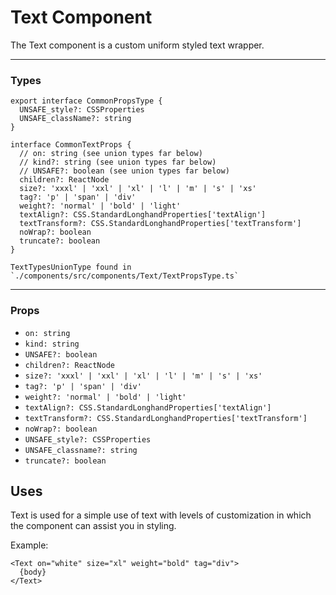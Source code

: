 # Text Component

The Text component is a custom uniform styled text wrapper.

---

### Types

```tsx
export interface CommonPropsType {
  UNSAFE_style?: CSSProperties
  UNSAFE_className?: string
}

interface CommonTextProps {
  // on: string (see union types far below)
  // kind?: string (see union types far below)
  // UNSAFE?: boolean (see union types far below)
  children?: ReactNode
  size?: 'xxxl' | 'xxl' | 'xl' | 'l' | 'm' | 's' | 'xs'
  tag?: 'p' | 'span' | 'div'
  weight?: 'normal' | 'bold' | 'light'
  textAlign?: CSS.StandardLonghandProperties['textAlign']
  textTransform?: CSS.StandardLonghandProperties['textTransform']
  noWrap?: boolean
  truncate?: boolean
}

TextTypesUnionType found in `./components/src/components/Text/TextPropsType.ts`
```

---

### Props

- `on: string`
- `kind: string`
- `UNSAFE?: boolean`
- `children?: ReactNode`
- `size?: 'xxxl' | 'xxl' | 'xl' | 'l' | 'm' | 's' | 'xs'`
- `tag?: 'p' | 'span' | 'div'`
- `weight?: 'normal' | 'bold' | 'light'`
- `textAlign?: CSS.StandardLonghandProperties['textAlign']`
- `textTransform?: CSS.StandardLonghandProperties['textTransform']`
- `noWrap?: boolean`
- `UNSAFE_style?: CSSProperties`
- `UNSAFE_classname?: string`
- `truncate?: boolean`

## Uses

Text is used for a simple use of text with levels of customization in which the component can assist you in styling.

Example:

```tsx
<Text on="white" size="xl" weight="bold" tag="div">
  {body}
</Text>
```
